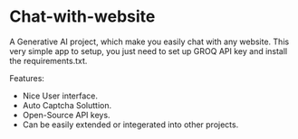 # Chat-with-website
A Generative AI project, which make you easily chat with any website. This very simple app to setup, you just need to set up GROQ API key and install the requirements.txt.

Features:
- Nice User interface.
- Auto Captcha Soluttion.
- Open-Source API keys.
- Can be easily extended or integerated into other projects.
